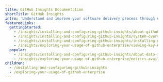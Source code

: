 ```yaml
---
title: GitHub Insights Documentation
shortTitle: GitHub Insights
intro: 'Understand and improve your software delivery process through data with {% data variables.product.prodname_insights %}. You can view customized reports based on data from {% data variables.product.prodname_enterprise %}.'
featuredLinks:
  gettingStarted:
    - /insights/installing-and-configuring-github-insights/about-github-insights
    - /insights/installing-and-configuring-github-insights/system-overview-for-github-insights
    - /insights/installing-and-configuring-github-insights/installing-github-insights
    - /insights/exploring-your-usage-of-github-enterprise/viewing-key-metrics-and-reports
  popular:
    - /insights/installing-and-configuring-github-insights/about-data-in-github-insights
    - /insights/exploring-your-usage-of-github-enterprise/metrics-available-with-github-insights
children:
  - /installing-and-configuring-github-insights
  - /exploring-your-usage-of-github-enterprise
---
```


